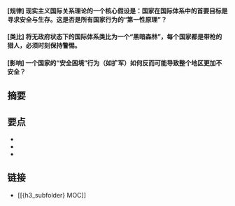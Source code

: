 #### [规律] 现实主义国际关系理论的一个核心假设是：国家在国际体系中的首要目标是寻求安全与生存。这是否是所有国家行为的“第一性原理”？


#### [类比] 将无政府状态下的国际体系类比为一个“黑暗森林”，每个国家都是带枪的猎人，必须时刻保持警惕。


#### [影响] 一个国家的“安全困境”行为（如扩军）如何反而可能导致整个地区更加不安全？


## 摘要


## 要点

- 
- 
- 

## 链接

- [[{h3_subfolder} MOC]]
